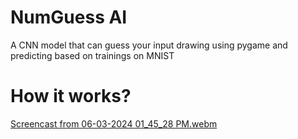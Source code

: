 # NumGuess AI
 A CNN model that can guess your input drawing using pygame and predicting based on trainings on MNIST
 
# How it works? 
[Screencast from 06-03-2024 01_45_28 PM.webm](https://github.com/user-attachments/assets/a9612de5-94dc-4c5d-8694-c799ff7d8a44)
